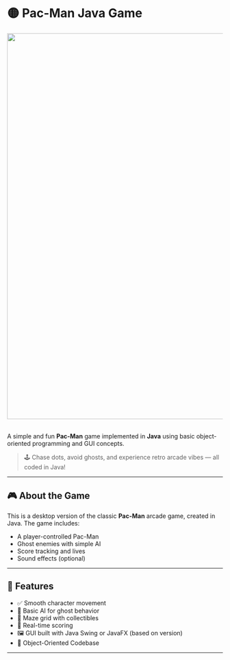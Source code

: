 # 🟡 Pac-Man Java Game

<img src="https://user-images.githubusercontent.com/74038190/212284158-e840e285-664b-44d7-b79b-e264b5e54825.gif" width="900">
<br><br>

A simple and fun **Pac-Man** game implemented in **Java** using basic object-oriented programming and GUI concepts.

> 🕹️ Chase dots, avoid ghosts, and experience retro arcade vibes — all coded in Java!

---



## 🎮 About the Game

This is a desktop version of the classic **Pac-Man** arcade game, created in Java. The game includes:

- A player-controlled Pac-Man
- Ghost enemies with simple AI
- Score tracking and lives
- Sound effects (optional)

---

## 🚀 Features

- ✅ Smooth character movement
- 👻 Basic AI for ghost behavior
- 🧱 Maze grid with collectibles
- 💯 Real-time scoring
- 🖼️ GUI built with Java Swing or JavaFX (based on version)
- 🧠 Object-Oriented Codebase

---



